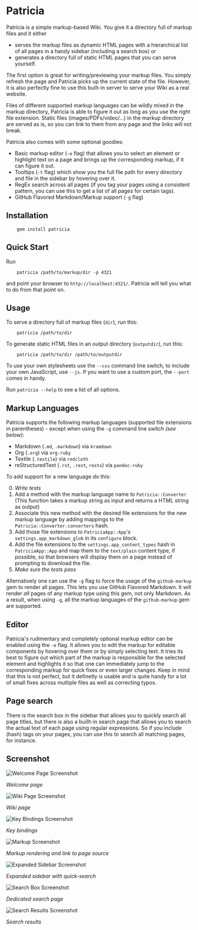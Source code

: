 # Patricia

Patricia is a simple markup-based Wiki. You give it a directory full of
markup files and it either

- serves the markup files as dynamic HTML pages with a hierarchical list of
  all pages in a handy sidebar (including a search box) or
- generates a directory full of static HTML pages that you can serve
  yourself.

The first option is great for writing/previewing your markup files. You
simply refresh the page and Patricia picks up the current state of the
file. However, it is also perfectly fine to use this built-in server to
serve your Wiki as a real website.

Files of different supported markup languages can be wildly mixed in the
markup directory, Patricia is able to figure it out as long as you use the
right file extension. Static files (images/PDFs/video/...) in the markup
directory are served as is, so you can link to them from any page and the
links will not break.

Patricia also comes with some optional goodies:
  
- Basic markup editor (`-e` flag) that allows you to select an element or
  highlight text on a page and brings up the corresponding markup, if it
  can figure it out.
- Tooltips (`-t` flag) which show you the full file path for every
  directory and file in the sidebar by hovering over it.
- RegEx search across all pages (if you tag your pages using a consistent
  pattern, you can use this to get a list of all pages for certain tags).
- GitHub Flavored Markdown/Markup support (`-g` flag)

## Installation

        gem install patricia

## Quick Start

Run

        patricia /path/to/markup/dir -p 4321

and point your browser to `http://localhost:4321/`. Patricia will tell you
what to do from that point on.

## Usage

To serve a directory full of markup files (`dir`), run this:

        patricia /path/to/dir

To generate static HTML files in an output directory (`outputdir`), run
this:

        patricia /path/to/dir /path/to/outputdir

To use your own stylesheets use the `--css` command line switch, to include
your own JavaScript, use `--js`. If you want to use a custom port, the
`--port` comes in handy.

Run `patricia --help` to see a list of all options.

## Markup Languages

Patricia supports the following markup languages (supported file
extensions in parentheses) - except when using the `-g` command line
switch *(see below)*:

- Markdown (`.md`, `.markdown`) via `kramdown`
- Org (`.org`) via `org-ruby`
- Textile (`.textile`) via `redcloth`
- reStructuredText (`.rst`, `.rest`, `restx`) via `pandoc-ruby`

To add support for a new language do this:

0. *Write tests*
1. Add a method with the markup language name to `Patricia::Converter`
   (This function takes a markup string as input and returns a HTML string
   as output)
2. Associate this new method with the desired file extensions for the new
   markup language by adding mappings to the
   `Patricia::Converter.converters` hash.
3. Add those file extensions to `PatriciaApp::App`'s
   `settings.app_markdown_glob` in its `configure` block.
4. Add the file extensions to the `settings.app_content_types` hash in
   `PatriciaApp::App` and map them to the `text/plain` content type, if
   possible, so that browsers will display them on a page instead of
   prompting to download the file.
5. *Make sure the tests pass*

Alternatively one can use the `-g` flag to force the usage of the
`github-markup` gem to render all pages. This lets you use GitHub Flavored
Markdown. It will render *all* pages of any markup type using this gem, not
only Markdown. As a result, when using `-g`, all the markup languages of
the `github-markup` gem are supported.

## Editor

Patricia's rudimentary and completely optional markup editor can
be enabled using the `-e` flag. It allows you to edit the markup for
editable components by hovering over them or by simply selecting text. It
tries its best to figure out which part of the markup is responsible for
the selected element and highlights it so that one can immediately jump to
the corresponding markup for quick fixes or even larger changes. Keep in
mind that this is not perfect, but it definetly is usable and is quite
handy for a lot of small fixes across multiple files as well as correcting
typos.

## Page search

There is the search box in the sidebar that allows you to quickly search
all page titles, but there is also a buillt-in search page that allows you
to search the actual text of each page using regular expressions. So if you
include (hash) tags on your pages, you can use this to search all matching
pages, for instance.

## Screenshot

![Welcome Page Screenshot](res/welcome-page.png)

*Welcome page*

![Wiki Page Screenshot](res/dark-yellow-page.png)

*Wiki page*

![Key Bindings Screenshot](res/key-bindings-page.png)

*Key bindings*

![Markup Screenshot](res/markup-page.png)

*Markup rendering and link to page source*

![Expanded Sidebar Screenshot](res/search-page.png)

*Expanded sidebar with quick-search*

![Search Box Screenshot](res/search-box.png)

*Dedicated search page*

![Search Results Screenshot](res/search-results.png)

*Search results*
